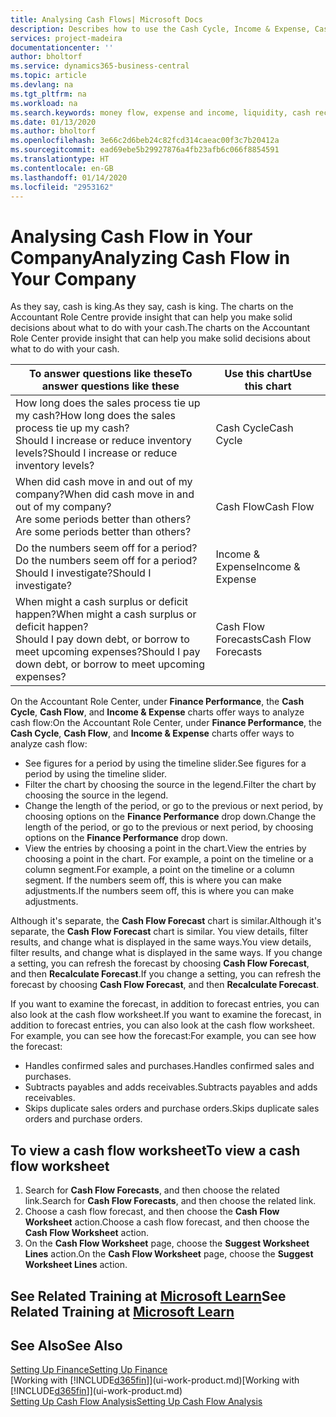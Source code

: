 ```yaml
---
title: Analysing Cash Flows| Microsoft Docs
description: Describes how to use the Cash Cycle, Income & Expense, Cash Flow, and Cash Flow Forecast charts to analyze the past and future flow of money in and out of your company.
services: project-madeira
documentationcenter: ''
author: bholtorf
ms.service: dynamics365-business-central
ms.topic: article
ms.devlang: na
ms.tgt_pltfrm: na
ms.workload: na
ms.search.keywords: money flow, expense and income, liquidity, cash receipts minus cash payments, Cartera
ms.date: 01/13/2020
ms.author: bholtorf
ms.openlocfilehash: 3e66c2d6beb24c82fcd314caeac00f3c7b20412a
ms.sourcegitcommit: ead69ebe5b29927876a4fb23afb6c066f8854591
ms.translationtype: HT
ms.contentlocale: en-GB
ms.lasthandoff: 01/14/2020
ms.locfileid: "2953162"
---
```

# <a name="analyzing-cash-flow-in-your-company"></a><span data-ttu-id="6259c-103">Analysing Cash Flow in Your Company</span><span class="sxs-lookup"><span data-stu-id="6259c-103">Analyzing Cash Flow in Your Company</span></span>
<span data-ttu-id="6259c-104">As they say, cash is king.</span><span class="sxs-lookup"><span data-stu-id="6259c-104">As they say, cash is king.</span></span> <span data-ttu-id="6259c-105">The charts on the Accountant Role Centre provide insight that can help you make solid decisions about what to do with your cash.</span><span class="sxs-lookup"><span data-stu-id="6259c-105">The charts on the Accountant Role Center provide insight that can help you make solid decisions about what to do with your cash.</span></span>  

| <span data-ttu-id="6259c-106">To answer questions like these</span><span class="sxs-lookup"><span data-stu-id="6259c-106">To answer questions like these</span></span> | <span data-ttu-id="6259c-107">Use this chart</span><span class="sxs-lookup"><span data-stu-id="6259c-107">Use this chart</span></span> |
| --- | --- |
| <span data-ttu-id="6259c-108">How long does the sales process tie up my cash?</span><span class="sxs-lookup"><span data-stu-id="6259c-108">How long does the sales process tie up my cash?</span></span></br> <span data-ttu-id="6259c-109">Should I increase or reduce inventory levels?</span><span class="sxs-lookup"><span data-stu-id="6259c-109">Should I increase or reduce inventory levels?</span></span> |<span data-ttu-id="6259c-110">Cash Cycle</span><span class="sxs-lookup"><span data-stu-id="6259c-110">Cash Cycle</span></span> |
| <span data-ttu-id="6259c-111">When did cash move in and out of my company?</span><span class="sxs-lookup"><span data-stu-id="6259c-111">When did cash move in and out of my company?</span></span></br> <span data-ttu-id="6259c-112">Are some periods better than others?</span><span class="sxs-lookup"><span data-stu-id="6259c-112">Are some periods better than others?</span></span> |<span data-ttu-id="6259c-113">Cash Flow</span><span class="sxs-lookup"><span data-stu-id="6259c-113">Cash Flow</span></span> |
| <span data-ttu-id="6259c-114">Do the numbers seem off for a period?</span><span class="sxs-lookup"><span data-stu-id="6259c-114">Do the numbers seem off for a period?</span></span></br> <span data-ttu-id="6259c-115">Should I investigate?</span><span class="sxs-lookup"><span data-stu-id="6259c-115">Should I investigate?</span></span> |<span data-ttu-id="6259c-116">Income & Expense</span><span class="sxs-lookup"><span data-stu-id="6259c-116">Income & Expense</span></span> |
| <span data-ttu-id="6259c-117">When might a cash surplus or deficit happen?</span><span class="sxs-lookup"><span data-stu-id="6259c-117">When might a cash surplus or deficit happen?</span></span></br> <span data-ttu-id="6259c-118">Should I pay down debt, or borrow to meet upcoming expenses?</span><span class="sxs-lookup"><span data-stu-id="6259c-118">Should I pay down debt, or borrow to meet upcoming expenses?</span></span> |<span data-ttu-id="6259c-119">Cash Flow Forecasts</span><span class="sxs-lookup"><span data-stu-id="6259c-119">Cash Flow Forecasts</span></span> |

<span data-ttu-id="6259c-120">On the Accountant Role Center, under **Finance Performance**, the **Cash Cycle**, **Cash Flow**, and **Income & Expense** charts offer ways to analyze cash flow:</span><span class="sxs-lookup"><span data-stu-id="6259c-120">On the Accountant Role Center, under **Finance Performance**, the **Cash Cycle**, **Cash Flow**, and **Income & Expense** charts offer ways to analyze cash flow:</span></span>  

* <span data-ttu-id="6259c-121">See figures for a period by using the timeline slider.</span><span class="sxs-lookup"><span data-stu-id="6259c-121">See figures for a period by using the timeline slider.</span></span>  
* <span data-ttu-id="6259c-122">Filter the chart by choosing the source in the legend.</span><span class="sxs-lookup"><span data-stu-id="6259c-122">Filter the chart by choosing the source in the legend.</span></span>  
* <span data-ttu-id="6259c-123">Change the length of the period, or go to the previous or next period, by choosing options on the **Finance Performance** drop down.</span><span class="sxs-lookup"><span data-stu-id="6259c-123">Change the length of the period, or go to the previous or next period, by choosing options on the **Finance Performance** drop down.</span></span>  
* <span data-ttu-id="6259c-124">View the entries by choosing a point in the chart.</span><span class="sxs-lookup"><span data-stu-id="6259c-124">View the entries by choosing a point in the chart.</span></span> <span data-ttu-id="6259c-125">For example, a point on the timeline or a column segment.</span><span class="sxs-lookup"><span data-stu-id="6259c-125">For example, a point on the timeline or a column segment.</span></span> <span data-ttu-id="6259c-126">If the numbers seem off, this is where you can make adjustments.</span><span class="sxs-lookup"><span data-stu-id="6259c-126">If the numbers seem off, this is where you can make adjustments.</span></span>  

<span data-ttu-id="6259c-127">Although it's separate, the **Cash Flow Forecast** chart is similar.</span><span class="sxs-lookup"><span data-stu-id="6259c-127">Although it's separate, the **Cash Flow Forecast** chart is similar.</span></span> <span data-ttu-id="6259c-128">You view details, filter results, and change what is displayed in the same ways.</span><span class="sxs-lookup"><span data-stu-id="6259c-128">You view details, filter results, and change what is displayed in the same ways.</span></span> <span data-ttu-id="6259c-129">If you change a setting, you can refresh the forecast by choosing **Cash Flow Forecast**, and then **Recalculate Forecast**.</span><span class="sxs-lookup"><span data-stu-id="6259c-129">If you change a setting, you can refresh the forecast by choosing **Cash Flow Forecast**, and then **Recalculate Forecast**.</span></span>

<span data-ttu-id="6259c-130">If you want to examine the forecast, in addition to forecast entries, you can also look at the cash flow worksheet.</span><span class="sxs-lookup"><span data-stu-id="6259c-130">If you want to examine the forecast, in addition to forecast entries, you can also look at the cash flow worksheet.</span></span> <span data-ttu-id="6259c-131">For example, you can see how the forecast:</span><span class="sxs-lookup"><span data-stu-id="6259c-131">For example, you can see how the forecast:</span></span>

* <span data-ttu-id="6259c-132">Handles confirmed sales and purchases.</span><span class="sxs-lookup"><span data-stu-id="6259c-132">Handles confirmed sales and purchases.</span></span>  
* <span data-ttu-id="6259c-133">Subtracts payables and adds receivables.</span><span class="sxs-lookup"><span data-stu-id="6259c-133">Subtracts payables and adds receivables.</span></span>  
* <span data-ttu-id="6259c-134">Skips duplicate sales orders and purchase orders.</span><span class="sxs-lookup"><span data-stu-id="6259c-134">Skips duplicate sales orders and purchase orders.</span></span>  

## <a name="to-view-a-cash-flow-worksheet"></a><span data-ttu-id="6259c-135">To view a cash flow worksheet</span><span class="sxs-lookup"><span data-stu-id="6259c-135">To view a cash flow worksheet</span></span>
1. <span data-ttu-id="6259c-136">Search for **Cash Flow Forecasts**, and then choose the related link.</span><span class="sxs-lookup"><span data-stu-id="6259c-136">Search for **Cash Flow Forecasts**, and then choose the related link.</span></span>  
2. <span data-ttu-id="6259c-137">Choose a cash flow forecast, and then choose the **Cash Flow Worksheet** action.</span><span class="sxs-lookup"><span data-stu-id="6259c-137">Choose a cash flow forecast, and then choose the **Cash Flow Worksheet** action.</span></span>  
3. <span data-ttu-id="6259c-138">On the **Cash Flow Worksheet** page, choose the **Suggest Worksheet Lines** action.</span><span class="sxs-lookup"><span data-stu-id="6259c-138">On the **Cash Flow Worksheet** page, choose the **Suggest Worksheet Lines** action.</span></span>  

## <a name="see-related-training-at-microsoft-learnlearnmodulesforecast-cash-flow-dynamics-365-business-centralindex"></a><span data-ttu-id="6259c-139">See Related Training at [Microsoft Learn](/learn/modules/forecast-cash-flow-dynamics-365-business-central/index)</span><span class="sxs-lookup"><span data-stu-id="6259c-139">See Related Training at [Microsoft Learn](/learn/modules/forecast-cash-flow-dynamics-365-business-central/index)</span></span>

## <a name="see-also"></a><span data-ttu-id="6259c-140">See Also</span><span class="sxs-lookup"><span data-stu-id="6259c-140">See Also</span></span>
[<span data-ttu-id="6259c-141">Setting Up Finance</span><span class="sxs-lookup"><span data-stu-id="6259c-141">Setting Up Finance</span></span>](finance-setup-finance.md)  
<span data-ttu-id="6259c-142">[Working with [!INCLUDE[d365fin](includes/d365fin_md.md)]](ui-work-product.md)</span><span class="sxs-lookup"><span data-stu-id="6259c-142">[Working with [!INCLUDE[d365fin](includes/d365fin_md.md)]](ui-work-product.md)</span></span>  
[<span data-ttu-id="6259c-143">Setting Up Cash Flow Analysis</span><span class="sxs-lookup"><span data-stu-id="6259c-143">Setting Up Cash Flow Analysis</span></span>](finance-setup-cash-flow-analyses.md)  
